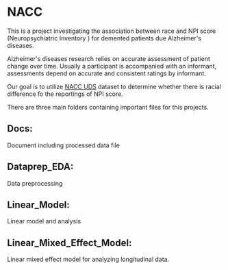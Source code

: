 # NACC

This is a project investigating the association between race and NPI score (Neuropsychiatric Inventory
) for demented patients due Alzheimer's diseases. 

Alzheimer's diseases research relies on accurate assessment of patient change over time. Usually a participant is accompanied with an informant, assessments depend on accurate and consistent ratings by informant. 

Our goal is to utilize [NACC UDS](https://www.alz.washington.edu/WEB/forms_uds.html) dataset to determine whether there is racial difference fo the reportings of NPI score. 


There are three main folders containing important files for this projects. 

## Docs:
Document including processed data file

## Dataprep_EDA:
Data preprocessing

## Linear_Model: 
Linear model and analysis

## Linear_Mixed_Effect_Model:
Linear mixed effect model for analyzing longitudinal data. 
